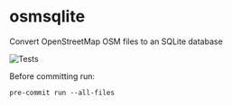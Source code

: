 # osmsqlite
Convert OpenStreetMap OSM files to an SQLite database

![Tests](https://github.com/mCodingLLC/SlapThatLikeButton-TestingStarterProject/actions/workflows/tests.yml/badge.svg)


Before committing run:

```
pre-commit run --all-files
```
